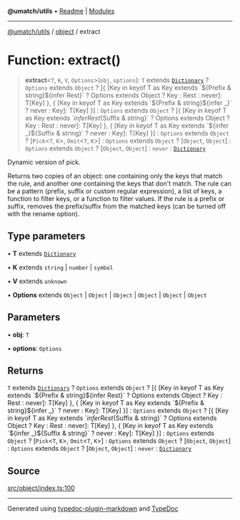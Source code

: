 **@umatch/utils** • [Readme](../../index.md) \| [Modules](../../modules.md)

***

[@umatch/utils](../../modules.md) / [object](../index.md) / extract

# Function: extract()

> **extract**\<`T`, `K`, `V`, `Options`\>(`obj`, `options`): `T` extends [`Dictionary`](../../index/type-aliases/Dictionary.md) ? `Options` extends `Object` ? [{ [Key in keyof T as Key extends \`${Prefix & string}${infer Rest}\` ? Options extends Object ? Key : Rest : never]: T[Key] }, { [Key in keyof T as Key extends \`${Prefix & string}${infer _}\` ? never : Key]: T[Key] }] : `Options` extends `Object` ? [{ [Key in keyof T as Key extends \`${infer Rest}${Suffix & string}\` ? Options extends Object ? Key : Rest : never]: T[Key] }, { [Key in keyof T as Key extends \`${infer _}${Suffix & string}\` ? never : Key]: T[Key] }] : `Options` extends `Object` ? [`Pick`\<`T`, `K`\>, `Omit`\<`T`, `K`\>] : `Options` extends `Object` ? [`Object`, `Object`] : `Options` extends `Object` ? [`Object`, `Object`] : `never` : [`Dictionary`](../../index/type-aliases/Dictionary.md)

Dynamic version of pick.

Returns two copies of an object: one containing only the keys that
match the rule, and another one containing the keys that don't
match. The rule can be a pattern (prefix, suffix or custom regular
expression), a list of keys, a function to filter keys, or a
function to filter values. If the rule is a prefix or suffix,
removes the prefix/suffix from the matched keys (can be turned off
with the rename option).

## Type parameters

• **T** extends [`Dictionary`](../../index/type-aliases/Dictionary.md)

• **K** extends `string` \| `number` \| `symbol`

• **V** extends `unknown`

• **Options** extends `Object` \| `Object` \| `Object` \| `Object` \| `Object` \| `Object`

## Parameters

• **obj**: `T`

• **options**: `Options`

## Returns

`T` extends [`Dictionary`](../../index/type-aliases/Dictionary.md) ? `Options` extends `Object` ? [{ [Key in keyof T as Key extends \`${Prefix & string}${infer Rest}\` ? Options extends Object ? Key : Rest : never]: T[Key] }, { [Key in keyof T as Key extends \`${Prefix & string}${infer _}\` ? never : Key]: T[Key] }] : `Options` extends `Object` ? [{ [Key in keyof T as Key extends \`${infer Rest}${Suffix & string}\` ? Options extends Object ? Key : Rest : never]: T[Key] }, { [Key in keyof T as Key extends \`${infer _}${Suffix & string}\` ? never : Key]: T[Key] }] : `Options` extends `Object` ? [`Pick`\<`T`, `K`\>, `Omit`\<`T`, `K`\>] : `Options` extends `Object` ? [`Object`, `Object`] : `Options` extends `Object` ? [`Object`, `Object`] : `never` : [`Dictionary`](../../index/type-aliases/Dictionary.md)

## Source

[src/object/index.ts:100](https://github.com/umatch-oficial/utils/blob/1813ff9/src/object/index.ts#L100)

***

Generated using [typedoc-plugin-markdown](https://www.npmjs.com/package/typedoc-plugin-markdown) and [TypeDoc](https://typedoc.org/)
